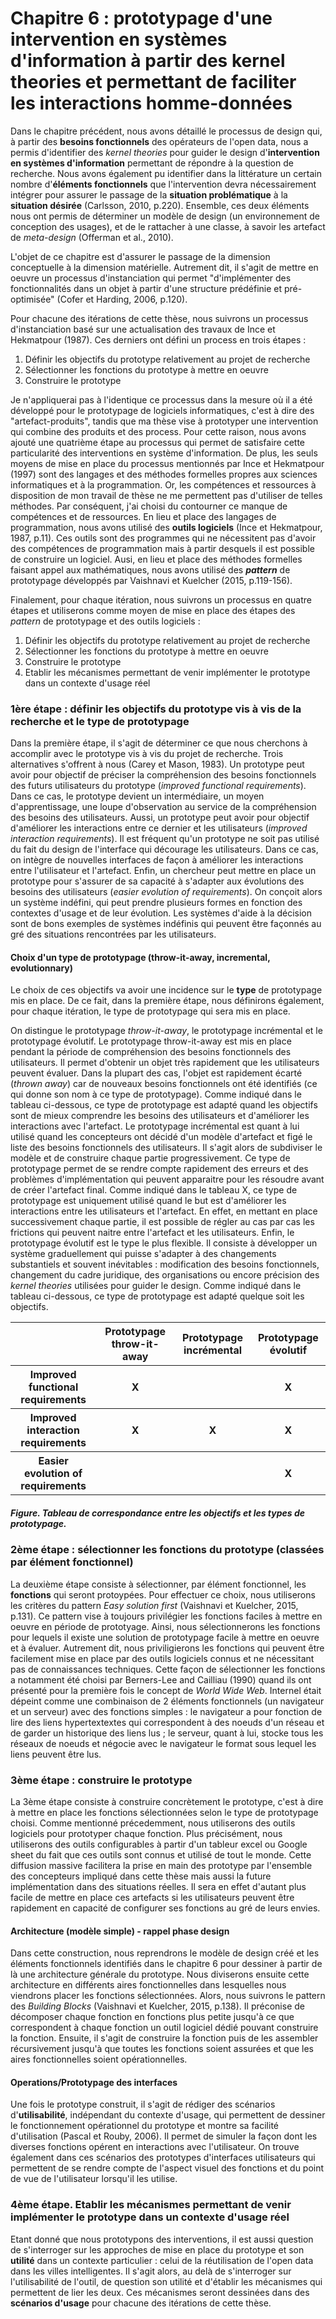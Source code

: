 # Chapitre 6 : prototypage d'une intervention en systèmes d'information à partir des kernel theories et permettant de faciliter les interactions homme-données

Dans le chapitre précédent, nous avons détaillé le processus de design qui, à partir des **besoins fonctionnels** des opérateurs de l'open data, nous a permis d'identifier des *kernel theories* pour guider le design d'**intervention en systèmes d'information** permettant de répondre à la question de recherche. Nous avons également pu identifier dans la littérature un certain nombre d'**éléments fonctionnels** que l'intervention devra nécessairement intégrer pour assurer le passage de la **situation problématique** à la **situation désirée** (Carlsson, 2010, p.220). Ensemble, ces deux éléments nous ont permis de déterminer un modèle de design (un environnement de conception des usages), et de le rattacher à une classe, à savoir les artefact de _meta-design_ (Offerman et al., 2010). 

L'objet de ce chapitre est d'assurer le passage de la dimension conceptuelle à la dimension matérielle. Autrement dit, il s'agit de mettre en oeuvre un processus d'instanciation qui permet "d'implémenter des fonctionnalités dans un objet à partir d'une structure prédéfinie et pré-optimisée" (Cofer et Harding, 2006, p.120). 

Pour chacune des itérations de cette thèse, nous suivrons un processus d'instanciation basé sur une actualisation des travaux de Ince et Hekmatpour (1987). Ces derniers ont défini un process en trois étapes :  

  1. Définir les objectifs du prototype relativement au projet de recherche 
  2. Sélectionner les fonctions du prototype à mettre en oeuvre 
  3. Construire le prototype 

Je n'appliquerai pas à l'identique ce processus dans la mesure où il a été développé pour le prototypage de logiciels informatiques, c'est à dire des "artefact-produits", tandis que ma thèse vise à prototyper une intervention qui combine des produits et des process. Pour cette raison, nous avons ajouté une quatrième étape au processus qui permet de satisfaire cette particularité des interventions en système d'information.  De plus, les seuls moyens de mise en place du processus mentionnés par Ince et Hekmatpour (1997) sont des langages et des méthodes formelles propres aux sciences informatiques et à la programmation. Or, les compétences et ressources à disposition de mon travail de thèse ne me permettent pas d'utiliser de telles méthodes. Par conséquent, j'ai choisi du contourner ce manque de compétences et de ressources. En lieu et place des langages de programmation, nous avons utilisé des **outils logiciels** (Ince et Hekmatpour, 1987, p.11). Ces outils sont des programmes qui ne nécessitent pas d'avoir des compétences de programmation mais à partir desquels il est possible de construire un logiciel. Ausi, en lieu et place des méthodes formelles faisant appel aux mathématiques, nous avons utilisé des _**pattern**_ de prototypage développés par Vaishnavi et Kuelcher (2015, p.119-156). 

Finalement, pour chaque itération, nous suivrons un processus en quatre étapes et utiliserons comme moyen de mise en place des étapes des *pattern* de prototypage et des outils logiciels : 

  1. Définir les objectifs du prototype relativement au projet de recherche 
  2. Sélectionner les fonctions du prototype à mettre en oeuvre 
  3. Construire le prototype 
  4. Etablir les mécanismes permettant de venir implémenter le prototype dans un contexte d'usage réel

 ### 1ère étape : définir les objectifs du prototype vis à vis de la recherche et le type de prototypage

Dans la première étape, il s'agit de déterminer ce que nous cherchons à accomplir avec le prototype vis à vis du projet de recherche. 
Trois alternatives s'offrent à nous (Carey et Mason, 1983). Un prototype peut avoir pour objectif de préciser la compréhension des besoins fonctionnels des futurs utilisateurs du prototype (*improved functional requirements*). Dans ce cas, le prototype devient un intermédiaire, un moyen d'apprentissage, une loupe d'observation au service de la compréhension des besoins des utilisateurs. 
Aussi, un prototype peut avoir pour objectif d'améliorer les interactions entre ce dernier et les utilisateurs (*improved interaction requirements*). Il est fréquent qu'un prototype ne soit pas utilisé du fait du design de l'interface qui décourage les utilisateurs. Dans ce cas, on intègre de nouvelles interfaces de façon à améliorer les interactions entre l'utilisateur et l'artefact. 
Enfin, un chercheur peut mettre en place un prototype pour s'assurer de sa capacité à s'adapter aux évolutions des besoins des utilisateurs (*easier evolution of requirements*). On conçoit alors un système indéfini, qui peut prendre plusieurs formes en fonction des contextes d'usage et de leur évolution. Les systèmes d'aide à la décision sont de bons exemples de systèmes indéfinis qui peuvent être façonnés au gré des situations rencontrées par les utilisateurs. 

#### Choix d'un type de prototypage (throw-it-away, incremental, evolutionnary)
 
Le choix de ces objectifs va avoir une incidence sur le **type** de prototypage mis en place. De ce fait, dans la première étape, nous définirons également, pour chaque itération, le type de prototypage qui sera mis en place.

On distingue le prototypage *throw-it-away*, le prototypage incrémental et le prototypage évolutif. Le prototypage throw-it-away est mis en place pendant la période de compréhension des besoins fonctionnels des utilisateurs. Il permet d'obtenir un objet très rapidement que les utilisateurs peuvent évaluer. Dans la plupart des cas, l'objet est rapidement écarté (*thrown away*) car de nouveaux besoins fonctionnels ont été identifiés (ce qui donne son nom à ce type de prototypage). Comme indiqué dans le tableau ci-dessous, ce type de prototypage est adapté quand les objectifs sont de mieux comprendre les besoins des utilisateurs et d'améliorer les interactions avec l'artefact. Le prototypage incrémental est quant à lui utilisé quand les concepteurs ont décidé d'un modèle d'artefact et figé le liste des besoins fonctionnels des utilisateurs. Il s'agit alors de subdiviser le modèle et de construire chaque partie progressivement. Ce type de prototypage permet de se rendre compte rapidement des erreurs et des problèmes d'implémentation qui peuvent apparaitre pour les résoudre avant de créer l'artefact final. Comme indiqué dans le tableau X, ce type de prototypage est uniquement utilisé quand le but est d'améliorer les interactions entre les utilisateurs et l'artefact. En effet, en mettant en place successivement chaque partie, il est possible de régler au cas par cas les frictions qui peuvent naitre entre l'artefact et les utilisateurs. Enfin, le prototypage évolutif est le type le plus flexible. Il consiste à développer un système graduellement qui puisse s'adapter à des changements substantiels et souvent inévitables : modification des besoins fonctionnels, changement du cadre juridique, des organisations ou encore précision des *kernel theories* utilisées pour guider le design. Comme indiqué dans le tableau ci-dessous, ce type de prototypage est adapté quelque soit les objectifs. 


<table>
    <thead>
        <tr>
            <th></th>
            <th>Prototypage throw-it-away</th>
            <th>Prototypage incrémental</th>
            <th>Prototypage évolutif</th>
        </tr>
    </thead>
    <tbody>
      <tr>
        <th>Improved functional requirements</th><th>X</th><th></th><th>X</th>
      </tr>
      <tr>
        <th>Improved interaction requirements</th><th>X</th><th>X</th><th>X</th>
      </tr>
      <tr>
        <th>Easier evolution of requirements</th><th></th><th></th><th>X</th>
      </tr>
  </tbody>
</table>

##### Figure. Tableau de correspondance entre les objectifs et les types de prototypage.   
  
### 2ème étape : sélectionner les fonctions du prototype (classées par élément fonctionnel)

La deuxième étape consiste à sélectionner, par élément fonctionnel, les **fonctions** qui seront protoypées. Pour effectuer ce choix, nous utiliserons les critères du pattern *Easy solution first* (Vaishnavi et Kuelcher, 2015, p.131). Ce pattern vise à toujours privilégier les fonctions faciles à mettre en oeuvre en période de prototyage. Ainsi, nous sélectionnerons les fonctions pour lequels il existe une solution de prototypage facile à mettre en oeuvre et à évaluer. Autrement dit, nous priviligierons les fonctions qui peuvent être facilement mise en place par des outils logiciels connus et ne nécessitant pas de connaissances techniques. Cette façon de sélectionner les fonctions a notamment été choisi par Berners-Lee and Cailliau (1990) quand ils ont présenté pour la première fois le concept de *World Wide Web*. Internel était dépeint comme une combinaison de 2 éléments fonctionnels (un navigateur et un serveur) avec des fonctions simples : le navigateur a pour fonction de lire des liens hypertextextes qui correspondent à des noeuds d'un réseau et de garder un historique des liens lus ; le serveur, quant à lui, stocke tous les réseaux de noeuds et négocie avec le navigateur le format sous lequel les liens peuvent être lus. 

### 3ème étape : construire le prototype

La 3ème étape consiste à construire concrètement le prototype, c'est à dire à mettre en place les fonctions sélectionnées selon le type de prototypage choisi. Comme mentionné précedemment, nous utiliserons des outils logiciels pour prototyper chaque fonction. Plus précisément, nous utiliserons des outils configurables à partir d'un tableur excel ou Google sheet du fait que ces outils sont connus et utilisé de tout le monde. Cette diffusion massive facilitera la prise en main des prototype par l'ensemble des concepteurs impliqué dans cette thèse mais aussi la future implémentation dans des situations réelles. Il sera en effet d'autant plus facile de mettre en place ces artefacts si les utilisateurs peuvent être rapidement en capacité de configurer ses fonctions au gré de leurs envies. 

#### Architecture (modèle simple) - rappel phase design
  
Dans cette construction, nous reprendrons le modèle de design créé et les éléments fonctionnels identifiés dans le chapitre 6 pour dessiner à partir de là une architecture générale du prototype. Nous diviserons ensuite cette architecture en différents aires fonctionnelles dans lesquelles nous viendrons placer les fonctions sélectionnées. Alors, nous suivrons le pattern des *Building Blocks* (Vaishnavi et Kuelcher, 2015, p.138). Il préconise de décomposer chaque fonction en fonctions plus petite jusqu'à ce que correspondent à chaque fonction un outil logiciel dédié pouvant construire la fonction. Ensuite, il s'agit de construire la fonction puis de les assembler récursivement jusqu'à que toutes les fonctions soient assurées et que les aires fonctionnelles soient opérationnelles.

#### Operations/Prototypage des interfaces
  
Une fois le prototype construit, il s'agit de rédiger des scénarios d'**utilisabilité**, indépendant du contexte d'usage, qui permettent de dessiner le fonctionnement opérationnel du prototype et montre sa facilité d'utilisation (Pascal et Rouby, 2006). Il permet de simuler la façon dont les diverses fonctions opérent en interactions avec l'utilisateur. On trouve également dans ces scénarios des prototypes d'interfaces utilisateurs qui permettent de se rendre compte de l'aspect visuel des fonctions et du point de vue de l'utilisateur lorsqu'il les utilise. 

 ### 4ème étape. Etablir les mécanismes permettant de venir implémenter le prototype dans un contexte d'usage réel

Etant donné que nous prototypons des interventions, il est aussi question de s'interroger sur les approches de mise en place du prototype et son **utilité** dans un contexte particulier : celui de la réutilisation de l'open data dans les villes intelligentes. Il s'agit alors, au delà de s'interroger sur l'utilisabilité de l'outil, de question son utilité et d'établir les mécanismes qui permettent de lier les deux. Ces mécanismes seront dessinées dans des **scénarios d'usage** pour chacune des itérations de cette thèse. 
